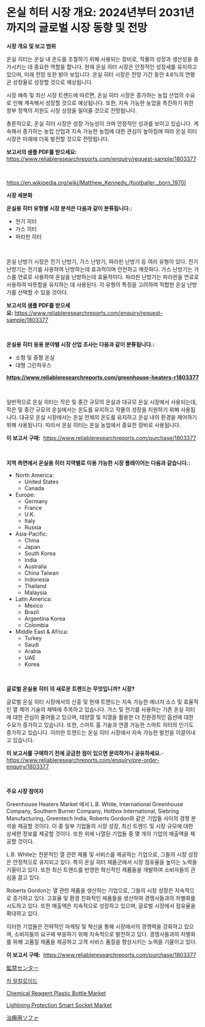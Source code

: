 <p><h1>온실 히터 시장 개요: 2024년부터 2031년까지의 글로벌 시장 동향 및 전망</h1></p><p><strong>시장 개요 및 보고 범위</strong></p>
<p><p>온실 히터는 온실 내 온도를 조절하기 위해 사용되는 장비로, 작물의 성장과 생산성을 증가시키는 데 중요한 역할을 합니다. 현재 온실 히터 시장은 안정적인 성장세를 유지하고 있으며, 미래 전망 또한 밝아 보입니다. 온실 히터 시장은 전망 기간 동안 4.6%의 연평균 성장율로 성장할 것으로 예상됩니다.</p><p>시장 예측 및 최신 시장 트렌드에 따르면, 온실 히터 시장은 증가하는 농업 산업의 수요로 인해 계속해서 성장할 것으로 예상됩니다. 또한, 지속 가능한 농업을 촉진하기 위한 정부 정책의 지원도 시장 성장을 밀어줄 것으로 전망됩니다.</p><p>총론적으로, 온실 히터 시장은 성장 가능성이 크며 안정적인 성과를 보이고 있습니다. 계속해서 증가하는 농업 산업과 지속 가능한 농업에 대한 관심이 높아짐에 따라 온실 히터 시장은 미래에 더욱 발전할 것으로 전망됩니다.</p></p>
<p><strong>보고서의 샘플 PDF를 받으세요:</strong> <a href="https://www.reliableresearchreports.com/enquiry/request-sample/1803377">https://www.reliableresearchreports.com/enquiry/request-sample/1803377</a></p>
<p>&nbsp;</p>
<p><a href="https://en.wikipedia.org/wiki/Matthew_Kennedy_(footballer,_born_1970)">https://en.wikipedia.org/wiki/Matthew_Kennedy_(footballer,_born_1970)</a></p>
<p><strong>시장 세분화</strong></p>
<p><strong>온실용 히터 유형별 시장 분석은 다음과 같이 분류됩니다.:</strong></p>
<p><ul><li>전기 히터</li><li>가스 히터</li><li>파라핀 히터</li></ul></p>
<p>&nbsp;</p>
<p><p>온실 난방기 시장은 전기 난방기, 가스 난방기, 파라핀 난방기 등 여러 유형이 있다. 전기 난방기는 전기를 사용하여 난방하는데 효과적이며 안전하고 깨끗하다. 가스 난방기는 가스를 연료로 사용하여 온실을 난방하는데 효율적이다. 파라핀 난방기는 파라핀을 연료로 사용하여 따뜻함을 유지하는 데 사용된다. 각 유형의 특징을 고려하여 적합한 온실 난방기를 선택할 수 있을 것이다.</p></p>
<p><strong>보고서의 샘플 PDF를 받으세요:</strong>&nbsp;<a href="https://www.reliableresearchreports.com/enquiry/request-sample/1803377">https://www.reliableresearchreports.com/enquiry/request-sample/1803377</a></p>
<p>&nbsp;</p>
<p><strong> 온실용 히터 응용 분야별 시장 산업 조사는 다음과 같이 분류됩니다.:</strong></p>
<p><ul><li>소형 및 중형 온실</li><li>대형 그린하우스</li></ul></p>
<p><strong><a href="https://www.reliableresearchreports.com/greenhouse-heaters-r1803377">https://www.reliableresearchreports.com/greenhouse-heaters-r1803377</a></strong></p>
<p>&nbsp;</p>
<p><p>일반적으로 온실 히터는 작은 및 중간 규모의 온실과 대규모 온실 시장에서 사용되는데, 작은 및 중간 규모의 온실에서는 온도를 유지하고 작물의 성장을 지원하기 위해 사용됩니다. 대규모 온실 시장에서는 온실 전체의 온도를 유지하고 온실 내의 환경을 제어하기 위해 사용됩니다. 따라서 온실 히터는 온실 농업에서 중요한 장비로 사용됩니다.</p></p>
<p><strong>이 보고서 구매:</strong>&nbsp; <a href="https://www.reliableresearchreports.com/purchase/1803377">https://www.reliableresearchreports.com/purchase/1803377</a></p>
<p>&nbsp;</p>
<p><strong>지역 측면에서 온실용 히터 지역별로 이용 가능한 시장 플레이어는 다음과 같습니다.:</strong></p>
<p><ul>
    <li>
        North America:
        <ul>
            <li>United States</li>
            <li>Canada</li>
        </ul>
    </li>
    <li>
        Europe:
        <ul>
            <li>Germany</li>
            <li>France</li>
            <li>U.K.</li>
            <li>Italy</li>
            <li>Russia</li>
        </ul>
    </li>
    <li>
        Asia-Pacific:
        <ul>
            <li>China</li>
            <li>Japan</li>
            <li>South Korea</li>
            <li>India</li>
            <li>Australia</li>
            <li>China Taiwan</li>
            <li>Indonesia</li>
            <li>Thailand</li>
            <li>Malaysia</li>
        </ul>
    </li>
    <li>
        Latin America:
        <ul>
            <li>Mexico</li>
            <li>Brazil</li>
            <li>Argentina Korea</li>
            <li>Colombia</li>
        </ul>
    </li>
    <li>
        Middle East & Africa:
        <ul>
            <li>Turkey</li>
            <li>Saudi</li>
            <li>Arabia</li>
            <li>UAE</li>
            <li>Korea</li>
        </ul>
    </li>
    </ul></p>
<p>&nbsp;</p>
<p><strong>글로벌 온실용 히터 의 새로운 트렌드는 무엇입니까? 시장?</strong></p>
<p><p>글로벌 온실 히터 시장에서의 신흥 및 현재 트렌드는 지속 가능한 에너지 소스 및 효율적인 열 제어 기술의 채택에 주목하고 있습니다. 가스 및 전기를 사용하는 기존 온실 히터에 대한 관심이 줄어들고 있으며, 태양열 및 지열을 활용한 더 친환경적인 옵션에 대한 수요가 증가하고 있습니다. 또한, 스마트 홈 기술과 연결 가능한 스마트 히터의 인기도 증가하고 있습니다. 이러한 트렌드는 온실 히터 시장에서 지속 가능한 발전을 이끌어내고 있습니다.</p></p>
<p><strong>이 보고서를 구매하기 전에 궁금한 점이 있으면 문의하거나 공유하세요.</strong>- <a href="https://www.reliableresearchreports.com/enquiry/pre-order-enquiry/1803377">https://www.reliableresearchreports.com/enquiry/pre-order-enquiry/1803377</a></p>
<p>&nbsp;</p>
<p><strong>주요 시장 참여자</strong></p>
<p><p>Greenhouse Heaters Market 에서 L.B. White, International Greenhouse Company, Southern Burner Company, Hotbox International, Siebring Manufacturing, Greentech India, Roberts Gordon와 같은 기업들 사이의 경쟁 분석을 제공할 것이다. 이 중 일부 기업들의 시장 성장, 최신 트렌드 및 시장 규모에 대한 상세한 정보를 제공할 것이다. 또한 위에 나열된 기업들 중 몇 개의 기업의 매출액을 제공할 것이다.</p><p>L.B. White는 전문적인 열 관련 제품 및 서비스를 제공하는 기업으로, 그들의 시장 성장은 안정적으로 유지되고 있다. 특히 온실 히터 제품군에서 시장 점유율을 높이는 노력을 기울이고 있다. 또한 최신 트렌드를 반영한 혁신적인 제품들을 개발하여 소비자들의 관심을 끌고 있다.</p><p>Roberts Gordon는 열 관련 제품을 생산하는 기업으로, 그들의 시장 성장은 지속적으로 증가하고 있다. 고효율 및 환경 친화적인 제품들을 생산하여 경쟁사들과의 차별화를 시도하고 있다. 또한 매출액은 지속적으로 성장하고 있으며, 글로벌 시장에서 점유율을 확대하고 있다.</p><p>이러한 기업들은 전략적인 마케팅 및 혁신을 통해 시장에서의 경쟁력을 강화하고 있으며, 소비자들의 요구에 부응하기 위해 지속적으로 발전하고 있다. 경쟁사들과의 차별화를 위해 고품질 제품을 제공하고 고객 서비스 품질을 향상시키는 노력을 기울이고 있다.</p></p>
<p><strong>이 보고서 구매:</strong>&nbsp;&nbsp;<a href="https://www.reliableresearchreports.com/purchase/1803377">https://www.reliableresearchreports.com/purchase/1803377</a></p>
<p><p><a href="https://github.com/zjkmgcs938405/Market-Research-Report-List-3/blob/main/171730426214.md">監禁センター</a></p><p><a href="https://github.com/muchswr/Market-Research-Report-List-2/blob/main/390355333419.md">차 알칼로이드</a></p><p><a href="https://medium.com/@luke.wilson7856/chemical-reagent-plastic-bottle-market-research-report-market-forecast-and-growth-prospects-with-a-a9e68c4d5654">Chemical Reagent Plastic Bottle Market</a></p><p><a href="https://medium.com/@fosterfahey1016/global-lightning-protection-smart-socket-industry-research-report-competitive-landscape-market-0573c1f5fad1">Lightning Protection Smart Socket Market</a></p><p><a href="https://github.com/roulaayoub-saad/Market-Research-Report-List-2/blob/main/680031126215.md">治療用ソファ</a></p></p>